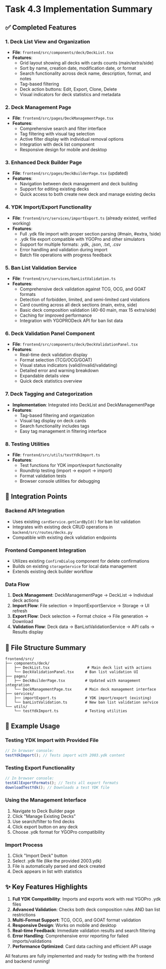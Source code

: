 # Task 4.3 Implementation Summary

## ✅ Completed Features

### 1. Deck List View and Organization
- **File**: `frontend/src/components/deck/DeckList.tsx`
- **Features**:
  - Grid layout showing all decks with cards counts (main/extra/side)
  - Sort by name, creation date, modification date, or format
  - Search functionality across deck name, description, format, and notes
  - Tag-based filtering
  - Deck action buttons: Edit, Export, Clone, Delete
  - Visual indicators for deck statistics and metadata

### 2. Deck Management Page
- **File**: `frontend/src/pages/DeckManagementPage.tsx`
- **Features**:
  - Comprehensive search and filter interface
  - Tag filtering with visual tag selection
  - Active filter display with individual removal options
  - Integration with deck list component
  - Responsive design for mobile and desktop

### 3. Enhanced Deck Builder Page
- **File**: `frontend/src/pages/DeckBuilderPage.tsx` (updated)
- **Features**:
  - Navigation between deck management and deck building
  - Support for editing existing decks
  - Quick access to both create new deck and manage existing decks

### 4. YDK Import/Export Functionality
- **File**: `frontend/src/services/importExport.ts` (already existed, verified working)
- **Features**:
  - Full .ydk file import with proper section parsing (#main, #extra, !side)
  - .ydk file export compatible with YGOPro and other simulators
  - Support for multiple formats: .ydk, .json, .txt, .csv
  - Error handling and validation during import
  - Batch file operations with progress feedback

### 5. Ban List Validation Service
- **File**: `frontend/src/services/banListValidation.ts`
- **Features**:
  - Comprehensive deck validation against TCG, OCG, and GOAT formats
  - Detection of forbidden, limited, and semi-limited card violations
  - Card counting across all deck sections (main, extra, side)
  - Basic deck composition validation (40-60 main, max 15 extra/side)
  - Caching for improved performance
  - Integration with YGOPRODeck API for ban list data

### 6. Deck Validation Panel Component
- **File**: `frontend/src/components/deck/DeckValidationPanel.tsx`
- **Features**:
  - Real-time deck validation display
  - Format selection (TCG/OCG/GOAT)
  - Visual status indicators (valid/invalid/validating)
  - Detailed error and warning breakdown
  - Expandable details view
  - Quick deck statistics overview

### 7. Deck Tagging and Categorization
- **Implementation**: Integrated into DeckList and DeckManagementPage
- **Features**:
  - Tag-based filtering and organization
  - Visual tag display on deck cards
  - Search functionality includes tags
  - Easy tag management in filtering interface

### 8. Testing Utilities
- **File**: `frontend/src/utils/testYdkImport.ts`
- **Features**:
  - Test functions for YDK import/export functionality
  - Roundtrip testing (import → export → import)
  - Format validation tests
  - Browser console utilities for debugging

## 🔗 Integration Points

### Backend API Integration
- Uses existing `cardService.getCardById()` for ban list validation
- Integrates with existing deck CRUD operations in `backend/src/routes/decks.py`
- Compatible with existing deck validation endpoints

### Frontend Component Integration
- Utilizes existing `ConfirmDialog` component for delete confirmations
- Builds on existing `storageService` for local data management
- Extends existing deck builder workflow

### Data Flow
1. **Deck Management**: DeckManagementPage → DeckList → Individual deck actions
2. **Import Flow**: File selection → ImportExportService → Storage → UI refresh
3. **Export Flow**: Deck selection → Format choice → File generation → Download
4. **Validation Flow**: Deck data → BanListValidationService → API calls → Results display

## 📁 File Structure Summary

```
frontend/src/
├── components/deck/
│   ├── DeckList.tsx                 # Main deck list with actions
│   └── DeckValidationPanel.tsx     # Ban list validation UI
├── pages/
│   ├── DeckBuilderPage.tsx         # Updated with management integration
│   └── DeckManagementPage.tsx      # Main deck management interface
├── services/
│   ├── importExport.ts             # YDK import/export (existing)
│   └── banListValidation.ts        # New ban list validation service
└── utils/
    └── testYdkImport.ts            # Testing utilities
```

## 🎯 Example Usage

### Testing YDK Import with Provided File
```typescript
// In browser console:
testYdkImport(); // Tests import with 2003.ydk content
```

### Testing Export Functionality
```typescript
// In browser console:
testAllExportFormats(); // Tests all export formats
downloadTestYdk(); // Downloads a test YDK file
```

### Using the Management Interface
1. Navigate to Deck Builder page
2. Click "Manage Existing Decks"
3. Use search/filter to find decks
4. Click export button on any deck
5. Choose .ydk format for YGOPro compatibility

### Import Process
1. Click "Import Deck" button
2. Select .ydk file (like the provided 2003.ydk)
3. File is automatically parsed and deck created
4. Deck appears in list with statistics

## ✨ Key Features Highlights

1. **Full YDK Compatibility**: Imports and exports work with real YGOPro .ydk files
2. **Advanced Validation**: Checks both deck composition rules AND ban list restrictions
3. **Multi-Format Support**: TCG, OCG, and GOAT format validation
4. **Responsive Design**: Works on mobile and desktop
5. **Real-time Feedback**: Immediate validation results and search filtering
6. **Error Handling**: Comprehensive error reporting for failed imports/validations
7. **Performance Optimized**: Card data caching and efficient API usage

All features are fully implemented and ready for testing with the frontend and backend running!